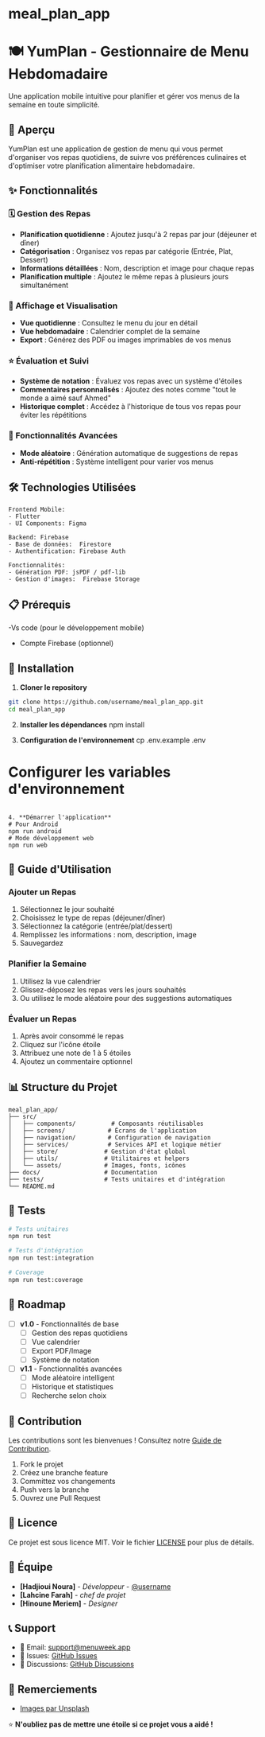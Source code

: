 # meal_plan_app
# 🍽️ YumPlan - Gestionnaire de Menu Hebdomadaire

Une application mobile intuitive pour planifier et gérer vos menus de la semaine en toute simplicité.

## 📱 Aperçu

 YumPlan est une application de gestion de menu qui vous permet d'organiser vos repas quotidiens, de suivre vos préférences culinaires et d'optimiser votre planification alimentaire hebdomadaire.

## ✨ Fonctionnalités

### 🗓️ Gestion des Repas
- **Planification quotidienne** : Ajoutez jusqu'à 2 repas par jour (déjeuner et dîner)
- **Catégorisation** : Organisez vos repas par catégorie (Entrée, Plat, Dessert)
- **Informations détaillées** : Nom, description et image pour chaque repas
- **Planification multiple** : Ajoutez le même repas à plusieurs jours simultanément

### 📅 Affichage et Visualisation
- **Vue quotidienne** : Consultez le menu du jour en détail
- **Vue hebdomadaire** : Calendrier complet de la semaine
- **Export** : Générez des PDF ou images imprimables de vos menus

### ⭐ Évaluation et Suivi
- **Système de notation** : Évaluez vos repas avec un système d'étoiles
- **Commentaires personnalisés** : Ajoutez des notes comme "tout le monde a aimé sauf Ahmed"
- **Historique complet** : Accédez à l'historique de tous vos repas pour éviter les répétitions

### 🎲 Fonctionnalités Avancées
- **Mode aléatoire** : Génération automatique de suggestions de repas
- **Anti-répétition** : Système intelligent pour varier vos menus

## 🛠️ Technologies Utilisées

```
Frontend Mobile:
- Flutter
- UI Components: Figma

Backend: Firebase
- Base de données:  Firestore
- Authentification: Firebase Auth

Fonctionnalités:
- Génération PDF: jsPDF / pdf-lib
- Gestion d'images:  Firebase Storage
```

## 📋 Prérequis
-Vs code (pour le développement mobile)
- Compte Firebase (optionnel)

## 🚀 Installation

1. **Cloner le repository**
```bash
git clone https://github.com/username/meal_plan_app.git
cd meal_plan_app
```

2. **Installer les dépendances**
npm install

3. **Configuration de l'environnement**
cp .env.example .env
# Configurer les variables d'environnement
```

4. **Démarrer l'application**
# Pour Android
npm run android
# Mode développement web
npm run web
```

## 📖 Guide d'Utilisation

### Ajouter un Repas
1. Sélectionnez le jour souhaité
2. Choisissez le type de repas (déjeuner/dîner)
3. Sélectionnez la catégorie (entrée/plat/dessert)
4. Remplissez les informations : nom, description, image
5. Sauvegardez

### Planifier la Semaine
1. Utilisez la vue calendrier
2. Glissez-déposez les repas vers les jours souhaités
3. Ou utilisez le mode aléatoire pour des suggestions automatiques

### Évaluer un Repas
1. Après avoir consommé le repas
2. Cliquez sur l'icône étoile
3. Attribuez une note de 1 à 5 étoiles
4. Ajoutez un commentaire optionnel

## 📊 Structure du Projet

```
meal_plan_app/
├── src/
│   ├── components/          # Composants réutilisables
│   ├── screens/            # Écrans de l'application
│   ├── navigation/         # Configuration de navigation
│   ├── services/           # Services API et logique métier
│   ├── store/             # Gestion d'état global
│   ├── utils/             # Utilitaires et helpers
│   └── assets/            # Images, fonts, icônes
├── docs/                  # Documentation
├── tests/                 # Tests unitaires et d'intégration
└── README.md
```

## 🧪 Tests

```bash
# Tests unitaires
npm run test

# Tests d'intégration
npm run test:integration

# Coverage
npm run test:coverage
```
## 🔄 Roadmap

- [ ] **v1.0** - Fonctionnalités de base
  - [ ] Gestion des repas quotidiens
  - [ ] Vue calendrier
  - [ ] Export PDF/Image
  - [ ] Système de notation

- [ ] **v1.1** - Fonctionnalités avancées
  - [ ] Mode aléatoire intelligent
  - [ ] Historique et statistiques
  - [ ] Recherche selon choix

## 🤝 Contribution

Les contributions sont les bienvenues ! Consultez notre [Guide de Contribution](CONTRIBUTING.md).

1. Fork le projet
2. Créez une branche feature
3. Committez vos changements
4. Push vers la branche 
5. Ouvrez une Pull Request

## 📝 Licence

Ce projet est sous licence MIT. Voir le fichier [LICENSE](LICENSE) pour plus de détails.

## 👥 Équipe

- **[Hadjioui Noura]** - *Développeur* - [@username](https://github.com/NOURA-HADJIOUI)
- **[Lahcine Farah]** - *chef de projet*
- **[Hinoune Meriem]** - *Designer*

## 📞 Support

- 📧 Email: support@menuweek.app
- 🐛 Issues: [GitHub Issues](https://github.com/username/menuweek-app/issues)
- 💬 Discussions: [GitHub Discussions](https://github.com/username/menuweek-app/discussions)

## 🙏 Remerciements
- [Images par Unsplash](https://unsplash.com/)

⭐ **N'oubliez pas de mettre une étoile si ce projet vous a aidé !**
